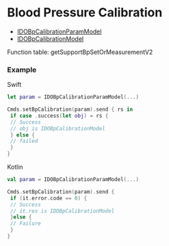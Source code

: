# Blood Pressure Calibration
* [IDOBpCalibrationParamModel](../model/IDOBpCalibrationParamModel.md)
* [IDOBpCalibrationModel](../model/IDOBpCalibrationModel.md)

Function table: getSupportBpSetOrMeasurementV2

### Example 

Swift
```swift
let param = IDOBpCalibrationParamModel(...)

Cmds.setBpCalibration(param).send { rs in
 if case .success(let obj) = rs {
 // Success
 // obj is IDOBpCalibrationModel
 } else {
 // failed
 }
}
```

Kotlin
```kotlin
val param = IDOBpCalibrationParamModel(...)

Cmds.setBpCalibration(param).send {
 if (it.error.code == 0) {
 // Success
 // it.res is IDOBpCalibrationModel
 }else {
 // Failure
 }
}
```
